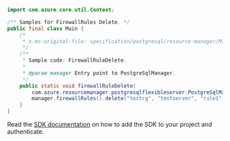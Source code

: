 ```java
import com.azure.core.util.Context;

/** Samples for FirewallRules Delete. */
public final class Main {
    /*
     * x-ms-original-file: specification/postgresql/resource-manager/Microsoft.DBforPostgreSQL/stable/2021-06-01/examples/FirewallRuleDelete.json
     */
    /**
     * Sample code: FirewallRuleDelete.
     *
     * @param manager Entry point to PostgreSqlManager.
     */
    public static void firewallRuleDelete(
        com.azure.resourcemanager.postgresqlflexibleserver.PostgreSqlManager manager) {
        manager.firewallRules().delete("testrg", "testserver", "rule1", Context.NONE);
    }
}
```

Read the [SDK documentation](https://github.com/Azure/azure-sdk-for-java/blob/azure-resourcemanager-postgresqlflexibleserver_1.0.0-beta.4/sdk/postgresqlflexibleserver/azure-resourcemanager-postgresqlflexibleserver/README.md) on how to add the SDK to your project and authenticate.
